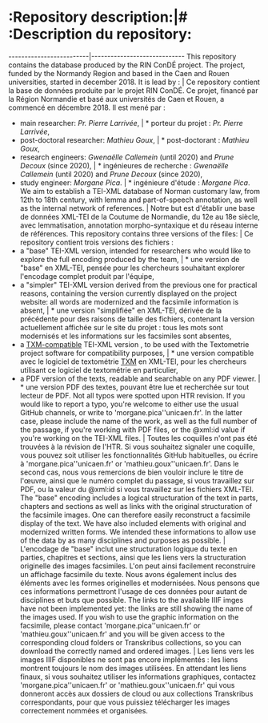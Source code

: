 # :Repository description:|# :Description du repository:
-------------------------|-----------------------------
This repository contains the database produced by the RIN ConDÉ project. The project, funded by the Normandy Region and based in the Caen and Rouen universities, started in december 2018. It is lead by : | Ce repository contient la base de données produite par le projet RIN ConDÉ. Ce projet, financé par la Région Normandie et basé aux universités de Caen et Rouen, a commencé en décembre 2018. Il est mené par :
* main researcher: _Pr. Pierre Larrivée_, | * porteur du projet : _Pr. Pierre Larrivée_,
* post-doctoral researcher: _Mathieu Goux_, | * post-doctorant : _Mathieu Goux_,
* research engineers: _Gwenaëlle Callemein_ (until 2020) and _Prune Decoux_ (since 2020), | * ingénieures de recherche : _Gwenaëlle Callemein_ (until 2020) and _Prune Decoux_ (since 2020),
* study engineer: _Morgane Pica_. | * ingénieure d'étude : _Morgane Pica_.
We aim to establish a TEI-XML database of Norman customary law, from 12th to 18th century, with lemma and part-of-speech annotation, as well as the internal network of references. | Notre but est d'établir une base de données XML-TEI de la Coutume de Normandie, du 12e au 18e siècle, avec lemmatisation, annotation morpho-syntaxique et du réseau interne de références.
This repository contains three versions of the files: | Ce repository contient trois versions des fichiers :
* a "base" TEI-XML version, intended for researchers who would like to explore the full encoding produced by the team, | * une version de "base" en XML-TEI, pensée pour les chercheurs souhaitant explorer l'encodage complet produit par l'équipe,
* a "simpler" TEI-XML version derived from the previous one for practical reasons, containing the version currently displayed on the project website: all words are modernized and the facsimile information is absent, | * une version "simplifiée" en XML-TEI, dérivée de la précédente pour des raisons de taille des fichiers, contenant la version actuellement affichée sur le site du projet : tous les mots sont modernisés et les informations sur les facsimiles sont absentes,
* a [TXM-compatible](<http://textometrie.ens-lyon.fr/?lang=en>) TEI-XML version , to be used with the Textometrie project software for compatibility purposes, | * une version compatible avec le logiciel de textométrie [TXM](http://textometrie.ens-lyon.fr/) en XML-TEI, pour les chercheurs utilisant ce logiciel de textométrie en particulier,
* a PDF version of the texts, readable and searchable on any PDF viewer. | * une version PDF des textes, pouvant être lue et recherchée sur tout lecteur de PDF.
Not all typos were spotted upon HTR revision. If you would like to report a typo, you're welcome to either use the usual GitHub channels, or write to 'morgane.pica'<at>'unicaen.fr'. In the latter case, please include the name of the work, as well as the full number of the passage, if you're working with PDF files, or the @xml:id value if you're working on the TEI-XML files. | Toutes les coquilles n'ont pas été trouvées à la révision de l'HTR. Si vous souhaitez signaler une coquille, vous pouvez soit utiliser les fonctionnalités GitHub habituelles, ou écrire à 'morgane.pica'<at>'unicaen.fr' or  'mathieu.goux'<at>'unicaen.fr'. Dans le second cas, nous vous remercions de bien vouloir inclure le titre de l'œuvre, ainsi que le numéro complet du passage, si vous travaillez sur PDF, ou la valeur du @xml:id si vous travaillez sur les fichiers XML-TEI.
The "base" encoding includes a logical structuration of the text in parts, chapters and sections as well as links with the original structuration of the facsimile images. One can therefore easily reconstruct a facsimile display of the text. We have also included <choice> elements with original and modernized written forms. We intended these informations to allow use of the data by as many disciplines and purposes as possible. | L'encodage de "base" inclut une structuration logique du texte en parties, chapitres et sections, ainsi que les liens vers la structuration originelle des images facsimiles. L'on peut ainsi facilement reconstruire un affichage facsimile du texte. Nous avons également inclus des éléments <choice> avec les formes originelles et modernisées. Nous pensons que ces informations permettront l'usage de ces données pour autant de disciplines et buts que possible.
The links to the available IIIF imges have not been implemented yet: the links are still showing the name of the images used. If you wish to use the graphic information on the facsimile, please contact 'morgane.pica'<at>'unicaen.fr' or  'mathieu.goux'<at>'unicaen.fr' and you will be given access to the corresponding cloud folders or Transkribus collections, so you can download the correctly named and ordered images. | Les liens vers les images IIIF disponibles ne sont pas encore implémentés : les liens montrent toujours le nom des images utilisées. En attendant les liens finaux, si vous souhaitez utiliser les informations graphiques, contactez 'morgane.pica'<at>'unicaen.fr' or  'mathieu.goux'<at>'unicaen.fr' qui vous donneront accès aux dossiers de cloud ou aux collections Transkribus correspondants, pour que vous puissiez télécharger les images correctement nommées et organisées.

